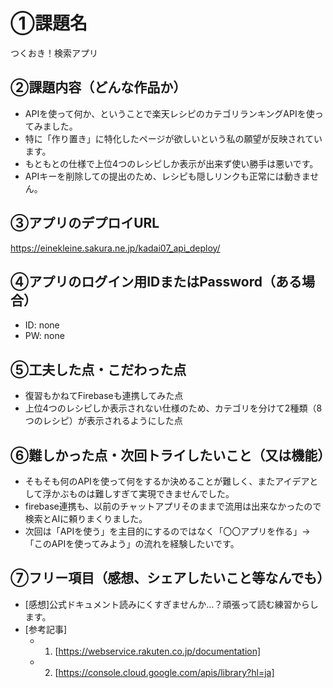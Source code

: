 # ①課題名
つくおき！検索アプリ

## ②課題内容（どんな作品か）
- APIを使って何か、ということで楽天レシピのカテゴリランキングAPIを使ってみました。
- 特に「作り置き」に特化したページが欲しいという私の願望が反映されています。
- もともとの仕様で上位4つのレシピしか表示が出来ず使い勝手は悪いです。
- APIキーを削除しての提出のため、レシピも隠しリンクも正常には動きません。

## ③アプリのデプロイURL
https://einekleine.sakura.ne.jp/kadai07_api_deploy/

## ④アプリのログイン用IDまたはPassword（ある場合）
- ID: none
- PW: none

## ⑤工夫した点・こだわった点
- 復習もかねてFirebaseも連携してみた点
- 上位4つのレシピしか表示されない仕様のため、カテゴリを分けて2種類（8つのレシピ）が表示されるようにした点

## ⑥難しかった点・次回トライしたいこと（又は機能）
- そもそも何のAPIを使って何をするか決めることが難しく、またアイデアとして浮かぶものは難しすぎて実現できませんでした。
- firebase連携も、以前のチャットアプリそのままで流用は出来なかったので検索とAIに頼りまくりました。
- 次回は「APIを使う」を主目的にするのではなく「〇〇アプリを作る」→「このAPIを使ってみよう」の流れを経験したいです。

## ⑦フリー項目（感想、シェアしたいこと等なんでも）
- [感想]公式ドキュメント読みにくすぎませんか…？頑張って読む練習からします。
- [参考記事]
  - 1. [https://webservice.rakuten.co.jp/documentation]
  - 2. [https://console.cloud.google.com/apis/library?hl=ja]